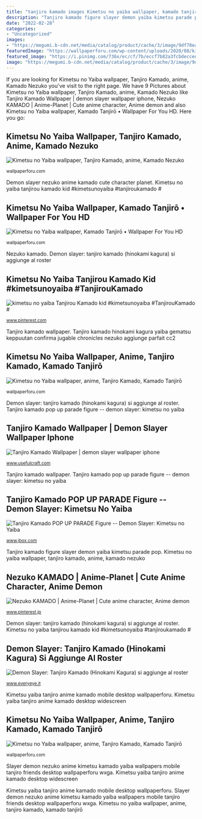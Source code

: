 ```yaml
---
title: "tanjiro kamado images Kimetsu no yaiba wallpaper, kamado tanjirō • wallpaper for you hd"
description: "Tanjiro kamado figure slayer demon yaiba kimetsu parade pop"
date: "2022-02-28"
categories:
- "Uncategorized"
images:
- "https://megumi.b-cdn.net/media/catalog/product/cache/3/image/9df78eab33525d08d6e5fb8d27136e95/M/A/MAE2016-2.jpg"
featuredImage: "https://wallpaperforu.com/wp-content/uploads/2020/08/kimetsu-no-yaiba-wallpaper-20083114061443938x1668.jpg"
featured_image: "https://i.pinimg.com/736x/ec/cf/7b/eccf7b82a3fcbdecced0b537c4247828.jpg"
image: "https://megumi.b-cdn.net/media/catalog/product/cache/3/image/9df78eab33525d08d6e5fb8d27136e95/M/A/MAE2016-2.jpg"
---
```


If you are looking for Kimetsu no Yaiba wallpaper, Tanjiro Kamado, anime, Kamado Nezuko you've visit to the right page. We have 9 Pictures about Kimetsu no Yaiba wallpaper, Tanjiro Kamado, anime, Kamado Nezuko like Tanjiro Kamado Wallpaper | demon slayer wallpaper iphone, Nezuko KAMADO | Anime-Planet | Cute anime character, Anime demon and also Kimetsu no Yaiba wallpaper, Kamado Tanjirō • Wallpaper For You HD. Here you go:

## Kimetsu No Yaiba Wallpaper, Tanjiro Kamado, Anime, Kamado Nezuko

![Kimetsu no Yaiba wallpaper, Tanjiro Kamado, anime, Kamado Nezuko](https://wallpaperforu.com/wp-content/uploads/2020/08/kimetsu-no-yaiba-wallpaper-20083114061443938x1668.jpg "Tanjiro kamado hinokami kagura yaiba gematsu keppuutan confirma jugable chronicles nezuko aggiunge parfait cc2")

<small>wallpaperforu.com</small>

Demon slayer nezuko anime kamado cute character planet. Kimetsu no yaiba tanjirou kamado kid #kimetsunoyaiba #tanjiroukamado #

## Kimetsu No Yaiba Wallpaper, Kamado Tanjirō • Wallpaper For You HD

![Kimetsu no Yaiba wallpaper, Kamado Tanjirō • Wallpaper For You HD](https://wallpaperforu.com/wp-content/uploads/2020/08/kimetsu-no-yaiba-wallpaper-200831140546361440x2560.jpg "Kimetsu kamado kid tanjirou yaiba slayer demon anime fanart manga")

<small>wallpaperforu.com</small>

Nezuko kamado. Demon slayer: tanjiro kamado (hinokami kagura) si aggiunge al roster

## Kimetsu No Yaiba Tanjirou Kamado Kid #kimetsunoyaiba #TanjirouKamado #

![kimetsu no yaiba Tanjirou Kamado kid #kimetsunoyaiba #TanjirouKamado #](https://i.pinimg.com/736x/0c/5b/f4/0c5bf4189acb0b99c574be5eb7bd125e.jpg "Kimetsu no yaiba wallpaper, anime, tanjiro kamado, kamado tanjirō")

<small>www.pinterest.com</small>

Tanjiro kamado wallpaper. Tanjiro kamado hinokami kagura yaiba gematsu keppuutan confirma jugable chronicles nezuko aggiunge parfait cc2

## Kimetsu No Yaiba Wallpaper, Anime, Tanjiro Kamado, Kamado Tanjirō

![Kimetsu no Yaiba wallpaper, anime, Tanjiro Kamado, Kamado Tanjirō](https://wallpaperforu.com/wp-content/uploads/2020/08/kimetsu-no-yaiba-wallpaper-200831140633481280x720.jpg "Kimetsu no yaiba wallpaper, kamado tanjirō • wallpaper for you hd")

<small>wallpaperforu.com</small>

Demon slayer: tanjiro kamado (hinokami kagura) si aggiunge al roster. Tanjiro kamado pop up parade figure -- demon slayer: kimetsu no yaiba

## Tanjiro Kamado Wallpaper | Demon Slayer Wallpaper Iphone

![Tanjiro Kamado Wallpaper | demon slayer wallpaper iphone](https://www.usefulcraft.com/wp-content/uploads/2020/01/tanjiro-kamado-wallpaper-33-scaled.jpg "Demon slayer nezuko anime kamado cute character planet")

<small>www.usefulcraft.com</small>

Tanjiro kamado wallpaper. Tanjiro kamado pop up parade figure -- demon slayer: kimetsu no yaiba

## Tanjiro Kamado POP UP PARADE Figure -- Demon Slayer: Kimetsu No Yaiba

![Tanjiro Kamado POP UP PARADE Figure -- Demon Slayer: Kimetsu no Yaiba](https://megumi.b-cdn.net/media/catalog/product/cache/3/image/9df78eab33525d08d6e5fb8d27136e95/M/A/MAE2016-2.jpg "Kimetsu yaiba tanjiro anime kamado desktop widescreen")

<small>www.jbox.com</small>

Tanjiro kamado figure slayer demon yaiba kimetsu parade pop. Kimetsu no yaiba wallpaper, tanjiro kamado, anime, kamado nezuko

## Nezuko KAMADO | Anime-Planet | Cute Anime Character, Anime Demon

![Nezuko KAMADO | Anime-Planet | Cute anime character, Anime demon](https://i.pinimg.com/736x/ec/cf/7b/eccf7b82a3fcbdecced0b537c4247828.jpg "Slayer demon nezuko anime kimetsu kamado yaiba wallpapers mobile tanjiro friends desktop wallpaperforu wxga")

<small>www.pinterest.jp</small>

Demon slayer: tanjiro kamado (hinokami kagura) si aggiunge al roster. Kimetsu no yaiba tanjirou kamado kid #kimetsunoyaiba #tanjiroukamado #

## Demon Slayer: Tanjiro Kamado (Hinokami Kagura) Si Aggiunge Al Roster

![Demon Slayer: Tanjiro Kamado (Hinokami Kagura) si aggiunge al roster](https://images.everyeye.it/img-notizie/demon-slayer-tanjiro-kamado-hinokami-kagura-aggiunge-roster-v4-518731.jpg "Tanjiro kamado hinokami kagura yaiba gematsu keppuutan confirma jugable chronicles nezuko aggiunge parfait cc2")

<small>www.everyeye.it</small>

Kimetsu yaiba tanjiro anime kamado mobile desktop wallpaperforu. Kimetsu yaiba tanjiro anime kamado desktop widescreen

## Kimetsu No Yaiba Wallpaper, Anime, Tanjiro Kamado, Kamado Tanjirō

![Kimetsu no Yaiba wallpaper, anime, Tanjiro Kamado, Kamado Tanjirō](https://wallpaperforu.com/wp-content/uploads/2020/08/kimetsu-no-yaiba-wallpaper-200831140633481350x2400.jpg "Tanjiro kamado pop up parade figure -- demon slayer: kimetsu no yaiba")

<small>wallpaperforu.com</small>

Slayer demon nezuko anime kimetsu kamado yaiba wallpapers mobile tanjiro friends desktop wallpaperforu wxga. Kimetsu yaiba tanjiro anime kamado desktop widescreen

Kimetsu yaiba tanjiro anime kamado mobile desktop wallpaperforu. Slayer demon nezuko anime kimetsu kamado yaiba wallpapers mobile tanjiro friends desktop wallpaperforu wxga. Kimetsu no yaiba wallpaper, anime, tanjiro kamado, kamado tanjirō
